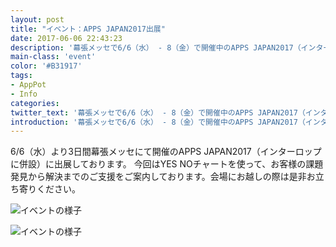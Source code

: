 ```yaml
---
layout: post
title: "イベント：APPS JAPAN2017出展"
date: 2017-06-06 22:43:23
description: '幕張メッセで6/6（水） - 8（金）で開催中のAPPS JAPAN2017（インターロップに併設）にAppPotを出展しています。'
main-class: 'event'
color: '#B31917'
tags:
- AppPot
- Info
categories:
twitter_text: '幕張メッセで6/6（水） - 8（金）で開催中のAPPS JAPAN2017（インターロップに併設）にAppPotを出展しています。'
introduction: '幕張メッセで6/6（水） - 8（金）で開催中のAPPS JAPAN2017（インターロップに併設）にAppPotを出展しています。'
---
```


6/6（水）より3日間幕張メッセにて開催のAPPS JAPAN2017（インターロップに併設）に出展しております。
今回はYES NOチャートを使って、お客様の課題発見から解決までのご支援をご案内しております。会場にお越しの際は是非お立ち寄りください。

![イベントの様子](https://scontent-nrt1-1.xx.fbcdn.net/v/t31.0-8/18922502_1326407047467548_1749771133703925248_o.jpg?oh=d2197885862ab52f99cf4d65b5acbed3&oe=59A137C0 )

![イベントの様子](https://scontent-nrt1-1.xx.fbcdn.net/v/t31.0-8/18891856_1326407060800880_2097229887754326433_o.jpg?oh=226771265ad6a69746ff72d419c1df0d&oe=59D7EC6A )




